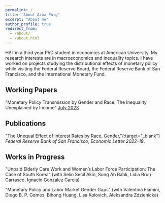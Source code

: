 ```yaml
---
permalink: /
title: "About Aina Puig"
excerpt: "About me"
author_profile: true
redirect_from: 
  - /about/
  - /about.html
---
```


Hi! I'm a third year PhD student in economics at American University. My research interests are in macroeconomics and inequality topics. I have worked on projects studying the distributional effects of monetary policy while visiting the Federal Reserve Board, the Federal Reserve Bank of San Francisco, and the International Monetary Fund.

Working Papers
------
"Monetary Policy Transmission by Gender and Race: The Inequality Unexplained by Income" [July 2023]()


Publications
------
["The Unequal Effect of Interest Rates by Race, Gender,"](https://www.frbsf.org/economic-research/publications/economic-letter/2022/august/unequal-effect-interest-rates-by-race-and-gender/){:target="_blank"} _Federal Reserve Bank of San Francisco, Economic Letter 2022-19_. 


Works in Progress
------
"Unpaid Elderly Care Work and Women’s Labor Force Participation: The Case of South Korea" (with Selin Secil Akin, Sung Ah Bahk,
Lidia Brun Carrasco, Ignacio Gonzalez Garcia)

"Monetary Policy and Labor Market Gender Gaps" (with Valentina Flamini, Diego B. P. Gomes, Bihong Huang, Lisa Kolovich, Aleksandra Zdzienicka)
